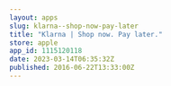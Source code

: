```yaml
---
layout: apps
slug: klarna--shop-now-pay-later
title: "Klarna | Shop now. Pay later."
store: apple
app_id: 1115120118
date: 2023-03-14T06:35:32Z
published: 2016-06-22T13:33:00Z
---
```

